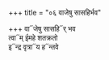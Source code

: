 +++
title = "०६ वाजेषु सासहिर्भव"

+++
वा᳓जेषु सासहि᳓र् भव  
त्वा᳓म् ईमहे शतक्रतो  
इ᳓न्द्र वृत्रा᳓य ह᳓न्तवे